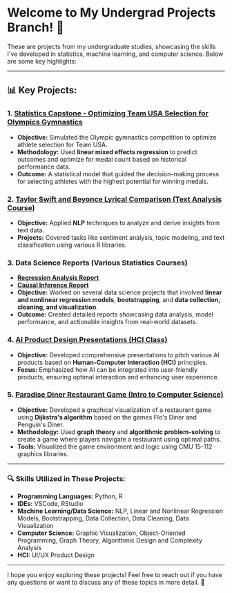 # Welcome to My Undergrad Projects Branch! 🎉

These are projects from my undergraduate studies, showcasing the skills I've developed in statistics, machine learning, and computer science. Below are some key highlights:

---

## 📊 **Key Projects:**

### 1. [**Statistics Capstone - Optimizing Team USA Selection for Olympics Gymnastics**](https://github.com/abhat09/abhat09/tree/undergrad/36-490%20Statistics%20Capstone)
- **Objective:** Simulated the Olympic gymnastics competition to optimize athlete selection for Team USA.  
- **Methodology:** Used **linear mixed effects regression** to predict outcomes and optimize for medal count based on historical performance data.  
- **Outcome:** A statistical model that guided the decision-making process for selecting athletes with the highest potential for winning medals.


### 2. [**Taylor Swift and Beyonce Lyrical Comparison (Text Analysis Course)**](https://github.com/abhat09/abhat09/tree/undergrad/36-490%20Statistics%20Capstone)
- **Objective:** Applied **NLP** techniques to analyze and derive insights from text data.  
- **Projects:** Covered tasks like sentiment analysis, topic modeling, and text classification using various R libraries.

### 3. **Data Science Reports (Various Statistics Courses)**  
- [**Regression Analysis Report**](https://github.com/abhat09/abhat09/blob/undergrad/36-401%20Linear%20Regression/Instructor%20Quality%20Ratings%20Report.pdf)
- [**Causal Inference Report**](https://github.com/abhat09/abhat09/blob/undergrad/36-402%20Advanced%20Data%20Science%20Methods/Investigating%20Economies%20Report.pdf)
- **Objective:** Worked on several data science projects that involved **linear and nonlinear regression models**, **bootstrapping**, and **data collection, cleaning, and visualization**.  
- **Outcome:** Created detailed reports showcasing data analysis, model performance, and actionable insights from real-world datasets.

### 4. [**AI Product Design Presentations (HCI Class)**](https://github.com/abhat09/abhat09/tree/undergrad/05-317%20Design%20of%20AI%20Products%20and%20Services)  
- **Objective:** Developed comprehensive presentations to pitch various AI products based on **Human-Computer Interaction (HCI)** principles.  
- **Focus:** Emphasized how AI can be integrated into user-friendly products, ensuring optimal interaction and enhancing user experience.

### 5. [**Paradise Diner Restaurant Game (Intro to Computer Science)**](https://github.com/abhat09/abhat09/tree/undergrad/15-112%20Fundamentals%20of%20Programming%20(Python))
- **Objective:** Developed a graphical visualization of a restaurant game using **Dijkstra's algorithm** based on the games Flo's Diner and Penguin's Diner.  
- **Methodology:** Used **graph theory** and **algorithmic problem-solving** to create a game where players navigate a restaurant using optimal paths.  
- **Tools:** Visualized the game environment and logic using CMU 15-112 graphics libraries.

---

### 🔍 **Skills Utilized in These Projects:**  
- **Programming Languages:** Python, R  
- **IDEs:** VSCode, RStudio  
- **Machine Learning/Data Science:** NLP, Linear and Nonlinear Regression Models, Bootstrapping, Data Collection, Data Cleaning, Data Visualization  
- **Computer Science:** Graphic Visualization, Object-Oriented Programming, Graph Theory, Algorithmic Design and Complexity Analysis  
- **HCI:** UI/UX Product Design

---

I hope you enjoy exploring these projects! Feel free to reach out if you have any questions or want to discuss any of these topics in more detail. 🚀
